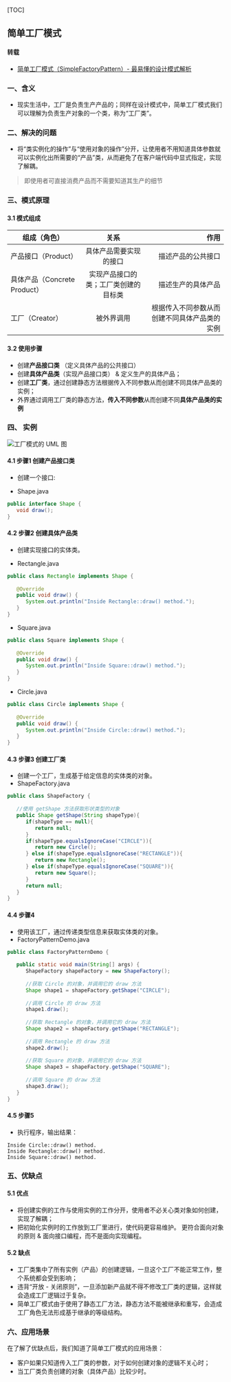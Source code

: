 [TOC]

## 简单工厂模式

#### 转载

* [简单工厂模式（SimpleFactoryPattern）- 最易懂的设计模式解析](https://www.jianshu.com/p/e55fbddc071c)

### 一、含义

- 现实生活中，工厂是负责生产产品的；同样在设计模式中，简单工厂模式我们可以理解为负责生产对象的一个类，称为“工厂类”。

### 二、解决的问题

* 将“类实例化的操作”与“使用对象的操作”分开，让使用者不用知道具体参数就可以实例化出所需要的“产品”类，从而避免了在客户端代码中显式指定，实现了解耦。

> 即使用者可直接消费产品而不需要知道其生产的细节

### 三、模式原理

#### 3.1 模式组成

| 组成（角色）                 |                 关系                 |                                         作用 |
| ---------------------------- | :----------------------------------: | -------------------------------------------: |
| 产品接口（Product）          |        具体产品需要实现的接口        |                           描述产品的公共接口 |
| 具体产品（Concrete Product） | 实现产品接口的类；工厂类创建的目标类 |                           描述生产的具体产品 |
| 工厂（Creator）              |              被外界调用              | 根据传入不同参数从而创建不同具体产品类的实例 |

#### 3.2 使用步骤

- 创建**产品接口类** （定义具体产品的公共接口）
- 创建**具体产品类**（实现产品接口类） & 定义生产的具体产品；
- 创建**工厂类**，通过创建静态方法根据传入不同参数从而创建不同具体产品类的实例；
- 外界通过调用工厂类的静态方法，**传入不同参数**从而创建不同**具体产品类的实例**

### 四、 实例
![工厂模式的 UML 图](https://www.runoob.com/wp-content/uploads/2014/08/AB6B814A-0B09-4863-93D6-1E22D6B07FF8.jpg)

#### 4.1 步骤1 创建产品接口类

* 创建一个接口:

* Shape.java

```java
public interface Shape {
   void draw();
}
```

#### 4.2 步骤2 创建具体产品类

* 创建实现接口的实体类。

* Rectangle.java

```java
public class Rectangle implements Shape {
 
   @Override
   public void draw() {
      System.out.println("Inside Rectangle::draw() method.");
   }
}
```

* Square.java

```java
public class Square implements Shape {
 
   @Override
   public void draw() {
      System.out.println("Inside Square::draw() method.");
   }
}
```

* Circle.java

```java
public class Circle implements Shape {
 
   @Override
   public void draw() {
      System.out.println("Inside Circle::draw() method.");
   }
}
```

#### 4.3 步骤3 创建工厂类

* 创建一个工厂，生成基于给定信息的实体类的对象。
* ShapeFactory.java

```java
public class ShapeFactory {
    
   //使用 getShape 方法获取形状类型的对象
   public Shape getShape(String shapeType){
      if(shapeType == null){
         return null;
      }        
      if(shapeType.equalsIgnoreCase("CIRCLE")){
         return new Circle();
      } else if(shapeType.equalsIgnoreCase("RECTANGLE")){
         return new Rectangle();
      } else if(shapeType.equalsIgnoreCase("SQUARE")){
         return new Square();
      }
      return null;
   }
}
```

#### 4.4 步骤4

* 使用该工厂，通过传递类型信息来获取实体类的对象。
* FactoryPatternDemo.java

```java
public class FactoryPatternDemo {
 
   public static void main(String[] args) {
      ShapeFactory shapeFactory = new ShapeFactory();
 
      //获取 Circle 的对象，并调用它的 draw 方法
      Shape shape1 = shapeFactory.getShape("CIRCLE");
 
      //调用 Circle 的 draw 方法
      shape1.draw();
 
      //获取 Rectangle 的对象，并调用它的 draw 方法
      Shape shape2 = shapeFactory.getShape("RECTANGLE");
 
      //调用 Rectangle 的 draw 方法
      shape2.draw();
 
      //获取 Square 的对象，并调用它的 draw 方法
      Shape shape3 = shapeFactory.getShape("SQUARE");
 
      //调用 Square 的 draw 方法
      shape3.draw();
   }
}
```

#### 4.5 步骤5

* 执行程序，输出结果：

```
Inside Circle::draw() method.
Inside Rectangle::draw() method.
Inside Square::draw() method.
```

### 五、优缺点

#### 5.1 优点

- 将创建实例的工作与使用实例的工作分开，使用者不必关心类对象如何创建，实现了解耦；
- 把初始化实例时的工作放到工厂里进行，使代码更容易维护。 更符合面向对象的原则 & 面向接口编程，而不是面向实现编程。

#### 5.2 缺点

- 工厂类集中了所有实例（产品）的创建逻辑，一旦这个工厂不能正常工作，整个系统都会受到影响；
- 违背“开放 - 关闭原则”，一旦添加新产品就不得不修改工厂类的逻辑，这样就会造成工厂逻辑过于复杂。
- 简单工厂模式由于使用了静态工厂方法，静态方法不能被继承和重写，会造成工厂角色无法形成基于继承的等级结构。

### 六、应用场景

在了解了优缺点后，我们知道了简单工厂模式的应用场景：

- 客户如果只知道传入工厂类的参数，对于如何创建对象的逻辑不关心时；
- 当工厂类负责创建的对象（具体产品）比较少时。